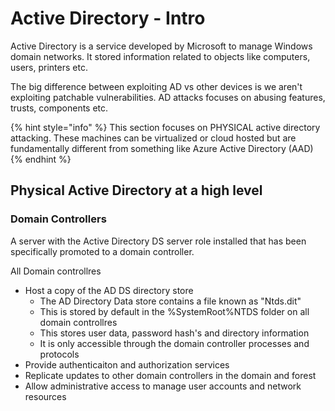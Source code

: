 # Active Directory - Intro

Active Directory is a service developed by Microsoft to manage Windows domain networks. It stored information related to objects like computers, users, printers etc.



The big difference between exploiting AD vs other devices is we aren't exploiting patchable vulnerabilities. AD attacks focuses on abusing features, trusts, components etc.



{% hint style="info" %}
This section focuses on PHYSICAL active directory attacking. These machines can be virtualized or cloud hosted but are fundamentally different from something like Azure Active Directory (AAD)
{% endhint %}



## Physical Active Directory at a high level

### &#x20;Domain Controllers

A server with the Active Directory DS server role installed that has been specifically promoted to a domain controller.

All Domain controllres

* Host a copy of the AD DS directory store
  * The AD Directory Data store contains a file known as "Ntds.dit"
  * This is stored by default in the %SystemRoot%NTDS folder on all domain controllres
  * This stores user data, password hash's and directory information
  * It is only accessible through the domain controller processes and protocols
* Provide authenticaiton and authorization services
* Replicate updates to other domain controllers in the domain and forest
* Allow administrative access to manage user accounts and network resources



